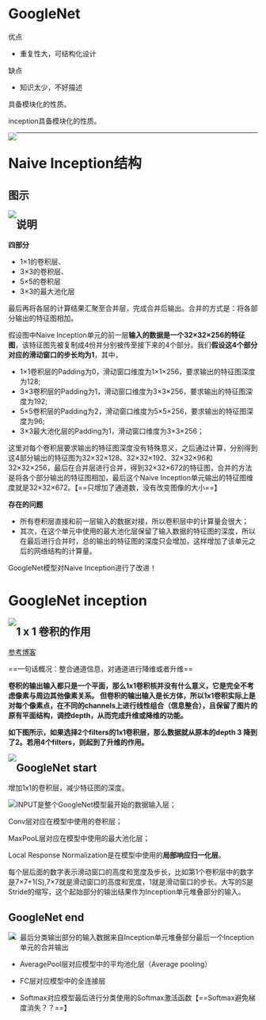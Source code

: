 # GoogleNet

优点

- 重复性大，可结构化设计

缺点

- 知识太少，不好描述

具备模块化的性质。

inception具备模块化的性质。

<img src="..\pics\pytorch\GoogleNet.jpg" style="float:left">

----

# Naive Inception结构

## 图示

<img src="..\pics\pytorch\naive_inception.png" style="float:left">

##  说明

**四部分**

- 1×1的卷积层、
- 3×3的卷积层、
- 5×5的卷积层
- 3×3的最大池化层

最后再将各层的计算结果汇聚至合并层，完成合并后输出。合并的方式是：将各部分输出的特征图相加。

假设图中Naive Inception单元的前一层**输入的数据是一个32×32×256的特征图**，该特征图先被复制成4份并分别被传至接下来的4个部分。我们**假设这4个部分对应的滑动窗口的步长均为1**，其中，

- 1×1卷积层的Padding为0，滑动窗口维度为1×1×256，要求输出的特征图深度为128;
- 3×3卷积层的Padding为1，滑动窗口维度为3×3×256，要求输出的特征图深度为192;
- 5×5卷积层的Padding为2，滑动窗口维度为5×5×256，要求输出的特征图深度为96;
- 3×3最大池化层的Padding为1，滑动窗口维度为3×3×256；

这里对每个卷积层要求输出的特征图深度没有特殊意义，之后通过计算，分别得到这4部分输出的特征图为32×32×128、32×32×192、32×32×96和32×32×256，最后在合并层进行合并，得到32×32×672的特征图，合并的方法是将各个部分输出的特征图相加，最后这个Naive Inception单元输出的特征图维度就是32×32×672。【==只增加了通道数，没有改变图像的大小==】

**存在的问题**

- 所有卷积层直接和前一层输入的数据对接，所以卷积层中的计算量会很大；
- 其次，在这个单元中使用的最大池化层保留了输入数据的特征图的深度，所以在最后进行合并时，总的输出的特征图的深度只会增加，这样增加了该单元之后的网络结构的计算量。

GoogleNet模型对Naive Inception进行了改进！

# GoogleNet inception

<img src="..\pics\pytorch\Google_inception.png" style="float:left">

##  1 x 1 卷积的作用

<a href="https://blog.csdn.net/Guo_Yaohua/article/details/106294659">参考博客</a>

==一句话概况：整合通道信息，对通道进行降维或者升维==

**卷积的输出输入都只是一个平面，那么1x1卷积核并没有什么意义，它是完全不考虑像素与周边其他像素关系。 但卷积的输出输入是长方体，所以1x1卷积实际上是对每个像素点，在不同的channels上进行线性组合（信息整合），且保留了图片的原有平面结构，调控depth，从而完成升维或降维的功能。**

**如下图所示，如果选择2个filters的1x1卷积层，那么数据就从原本的depth 3 降到了2。若用4个filters，则起到了升维的作用。**

<img src="..\pics\pytorch\1x1_kernel.png" style="float:left">

## GoogleNet  start

增加1x1的卷积层，减少特征图的深度。

<img src="..\pics\pytorch\GoogleNet_start.jpg"  style="float:left">

INPUT是整个GoogleNet模型最开始的数据输入层；

Conv层对应在模型中使用的卷积层；

MaxPooL层对应在模型中使用的最大池化层；

Local Response Normalization是在模型中使用的**局部响应归一化层**。

每个层后面的数字表示滑动窗口的高度和宽度及步长，比如第1个卷积层中的数字是7×7+1(S),7×7就是滑动窗口的高度和宽度，1就是滑动窗口的步长。大写的S是Stride的缩写，这个起始部分的输出结果作为Inception单元堆叠部分的输入。

## GoogleNet end

<img src="..\pics\pytorch\GoogleNet_end.jpg" style="float:left">

- 最后分类输出部分的输入数据来自Inception单元堆叠部分最后一个Inception单元的合并输出

- AveragePool层对应模型中的平均池化层（Average pooling）

- FC层对应模型中的全连接层

- Softmax对应模型最后进行分类使用的Softmax激活函数【==Softmax避免梯度消失？？==】


























